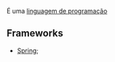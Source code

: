 
É uma [linguagem de programação](_insight/2024/07/2024-07-08-Linguagem_de_programacao.md)
## Frameworks
- [Spring](Spring.md);